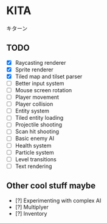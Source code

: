 # KITA

キターン

## TODO

- [x] Raycasting renderer
- [x] Sprite renderer
- [x] Tiled map and tilset parser
- [ ] Better input system
- [ ] Mouse screen rotation
- [ ] Player movement
- [ ] Player collision
- [ ] Entity system
- [ ] Tiled entity loading
- [ ] Projectile shooting
- [ ] Scan hit shooting
- [ ] Basic enemy AI
- [ ] Health system
- [ ] Particle system
- [ ] Level transitions
- [ ] Text rendering

## Other cool stuff maybe

- [?] Experimenting with complex AI
- [?] Multiplyer
- [?] Inventory
